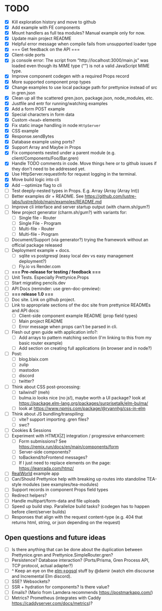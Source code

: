 # TODO

- [X] Kill exploration history and move to github
- [X] Add example with FE components
- [X] Mount handlers as full tea modules? Manual example only for now.
- [X] Update main project README
- [X] Helpful error message when compile fails from unsupported loader type
- [X] === Get feedback on the API ===
- [X] Client-side ports
- [X] js console error: The script from “http://localhost:3000/main.js” was loaded even though its MIME type (“”) is not a valid JavaScript MIME type.
- [X] Improve component codegen with a required Props record
- [X] More supported component prop types
- [X] Change examples to use local package path for prettynice instead of src in gren.json
- [X] Clean up all the scattered gren.json, package.json, node_modules, etc.
- [X] Justfile and entr for running/watching examples
- [X] Add a form POST example
- [X] Special characters in form data
- [X] Custom `<head>` elements
- [X] Fix static image handling in node `HttpServer`
- [X] CSS example
- [X] Response.sendBytes
- [X] Database example using ports?
- [X] Support Array and Maybe in Props
- [X] Fix components nested under a parent module (e.g. client/Components/Foo/Bar.gren)
- [X] Handle TODO comments in code. Move things here or to github issues if they don't need to be addressed yet.
- [X] Use HttpServer.requestInfo for request logging in the terminal.
- [X] Move build logic into cli
- [X] Add --optimize flag to cli
- [ ] Test deeply-nested types in Props. E.g. Array (Array (Array Int))
- [ ] Better examples dir + README. See https://github.com/lustre-labs/lustre/blob/main/examples/README.md
- [ ] Improve cli interface and server startup output (with charm.sh/gum?)
- [ ] New project generator (charm.sh/gum?) with variants for:
  - [ ] Single file - Router
  - [ ] Single File - Program
  - [ ] Multi-file - Router
  - [ ] Multi-file - Program
- [ ] Document/Support (via generator?) trying the framework without an official package released
- [ ] Deployment example + docs.
  - [ ] sqlite vs postgresql (easy local dev vs easy management deployment?)
  - [ ] Fly.io vs Render.com
- [ ] **=== Pre-release for testing / feedback ===**
- [ ] Unit Tests. Especially Prettynice.Props
- [ ] Start migrating pencils.dev
- [ ] API Docs (reminder: use gren-doc-preview):
- [ ] **=== release 1.0 ===**
- [ ] Doc site. Link on github project.
- [ ] Link to appropriate sections of the doc site from prettynice READMEs and API docs:
    - [ ] Client-side component example README (prop field types)
    - [ ] Main project README
    - [ ] Error message when props can't be parsed in cli.
- [ ] Flesh out gren guide with application info?:
  - [ ] Add arrays to pattern matching section (I'm linking to this from my basic router example)
  - [ ] Add section on creating full applications (in browser and in node?)
- [ ] Post:
  - [ ] blog.blaix.com
  - [ ] zulip
  - [ ] mastodon
  - [ ] discord
  - [ ] twitter?
- [ ] Think about CSS post-processing:
  - [ ] tailwind? (meh)
  - [ ] bulma.io looks nice (no js!), maybe worth a UI package? look at https://package.elm-lang.org/packages/surprisetalk/elm-bulma/
  - [ ] look at <https://www.npmjs.com/package/@ryannhg/css-in-elm>
- [ ] Think about JS bundling/transpiling:
  - [ ] vite? support importing .gren files?
  - [ ] swc?
- [ ] Cookies & Sessions
- [ ] Experiment with HTM[X|Z] integration / progressive enhancement:
  - [ ] Form submissions? See https://remix.run/docs/en/main/components/form
  - [ ] Server-side components?
  - [ ] toBackend/toFrontend messages?
  - [ ] If I just need to replace elements on the page: https://leanrada.com/htmz/
- [ ] [RealWorld](https://github.com/gothinkster/realworld) example app
- [ ] Can/Should Prettynice help with breaking up routes into standoline TEA-style modules (see examples/tea-modules)
- [ ] Support records in component Props field types
- [ ] Redirect helpers?
- [ ] Handle multipart/form-data and file uploads
- [ ] Speed up build step. Parallelize build tasks? (codegen has to happen before client/server builds)
- [ ] Responses that align with the request content-type (e.g. 404 that returns html, string, or json depending on the request)

## Open questions and future ideas

- [ ] Is there anything that can be done about the duplication between Prettynice.gren and Prettynice.SimpleRouter.gren?
- [ ] Persistence? Database interaction? (Ports/Prisma, Gren Process API, TCP protocol, actual adapter?)
- [ ] ^ Keep an eye on the [elm->pgsql](https://discourse.elm-lang.org/t/elm-postgres-and-nothing-inbetween/9557/1) stuff by @damir (watch elm discourse and Incremental Elm discord).
- [ ] SSE? Websockets?
- [ ] SSR + hydration for components? Is there value?
- [ ] Emails? (Mario from Lamdera recommends https://postmarkapp.com/)
- [ ] Metrics? Prometheus (integrates with Caddy https://caddyserver.com/docs/metrics)?
